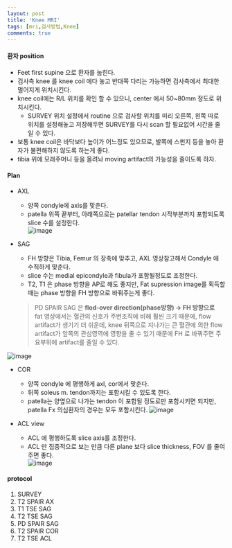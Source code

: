 ```yaml
---
layout: post
title: 'Knee MRI'
tags: [mri,검사방법,Knee]
comments: true
---
```


#### 환자 position
- Feet first supine 으로 환자를 눕힌다.
- 검사측 knee 를 knee coil 에다 놓고 반대쪽 다리는 가능하면 검사측에서 최대한 멀어지게 위치시킨다.
- knee coil에는 R/L 위치를 확인 할 수 있으니, center 에서 50~80mm 정도로 위치시킨다.
    - SURVEY 위치 설정에서 routine 으로 검사할 위치를 미리 오른쪽, 왼쪽 따로 위치를 설정해놓고 저장해두면 SURVEY를 다시 scan 할 필요없어 시간을 줄일 수 있다.
- 보통 knee coil은 바닥보다 높이가 어느정도 있으므로, 발쪽에 스펀지 등을 놓아 환자가 불편해하지 않도록 하는게 좋다.
- tibia 위에 모래주머니 등을 올려놔 moving artifact의 가능성을 줄이도록 하자.

#### Plan
* AXL
    - 양쪽 condyle에 axis를 맞춘다.
    - patella 위쪽 끝부터, 아래쪽으로는 patellar tendon 시작부분까지 포함되도록 slice 수를 설정한다.  
![image](https://github.com/woobinww/woobinww.github.io/assets/111553878/013c4549-30f6-4397-b1d8-6383a87b1803)  

* SAG
    - FH 방향은 Tibia, Femur 의 장축에 맞추고, AXL 영상참고해서 Condyle 에 수직하게 맞춘다.
    - slice 수는 medial epicondyle과 fibula가 포함될정도로 조정한다.
    - T2, T1 은 phase 방향을 AP로 해도 좋지만, Fat supression image를 획득할때는 phase 방향을 FH 방향으로 바꿔주는게 좋다. 
    > PD SPAIR SAG 은 **flod-over direction(phase방향) -> FH 방향으로**  
    fat 영상에서는 혈관의 신호가 주변조직에 비해 훨씬 크기 때문에, flow artifact가 생기기 더 쉬운데, knee 뒤쪽으로 지나가는 큰 혈관에 의한 flow artifact가 앞쪽의 관심영역에 영향을 줄 수 있기 때문에 FH 로 바꿔주면 주요부위에 artifact를 줄일 수 있다.  
  
![image](https://github.com/woobinww/woobinww.github.io/assets/111553878/a7e755ea-c601-41ff-a769-6853e940bb65)

* COR
    - 양쪽 condyle 에 평행하게 axl, cor에서 맞춘다. 
    - 뒤쪽 soleus m. tendon까지는 포함시킬 수 있도록 한다.
    - patella는 양옆으로 나가는 tendon 이 포함될 정도로만 포함시키면 되지만, patella Fx 의심환자의 경우는 모두 포함시킨다.
![image](https://github.com/woobinww/woobinww.github.io/assets/111553878/d9c5d646-6200-4910-ac95-4d2515bd626d)  

* ACL view
    - ACL 에 평행하도록 slice axis를 조정한다. 
    - ACL 만 집중적으로 보는 만큼 다른 plane 보다 slice thickness, FOV 를 줄여주면 좋다.  
![image](https://github.com/woobinww/woobinww.github.io/assets/111553878/42509e08-a8b5-4b96-bfac-744254977a0e)


#### protocol
1. SURVEY
2. T2 SPAIR AX
3. T1 TSE SAG
4. T2 TSE SAG
5. PD SPAIR SAG
6. T2 SPAIR COR
7. T2 TSE ACL
